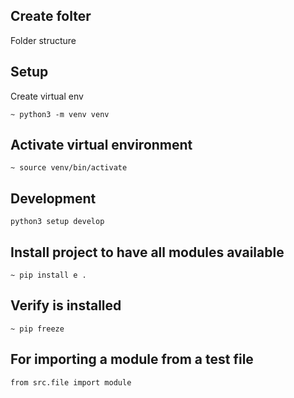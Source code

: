 ## Create folter
Folder structure

## Setup

Create virtual env

```
~ python3 -m venv venv
```

## Activate virtual environment

```
~ source venv/bin/activate
```

## Development
```
python3 setup develop
```

## Install project to have all modules available
```
~ pip install e .
```

## Verify is installed
```
~ pip freeze 
```

## For importing a module from a test file
```
from src.file import module
```
